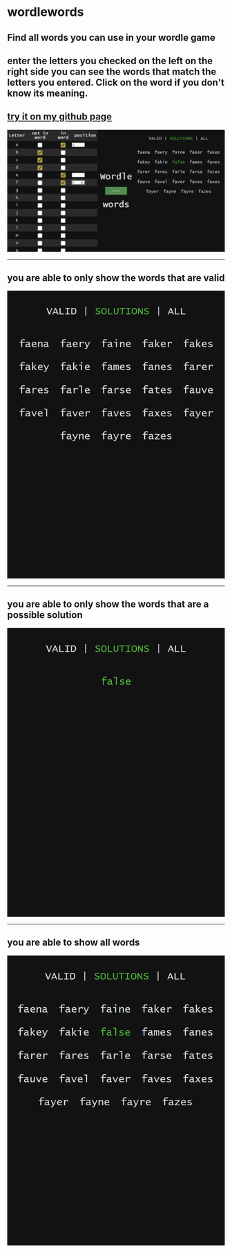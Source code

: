 # wordlewords
## Find all words you can use in your wordle game


## enter the letters you checked on the left on the right side you can see the words that match the letters you entered. Click on the word if you don't know its meaning.

[try it on my github page](https://maximiliansteiger.github.io/projects/wordlewords/index.html)
---


![](/image1.png)


---

## you are able to only show the words that are valid
![](/image2.png)

---

## you are able to only show the words that are a possible solution
![](/image3.png)


---

## you are able to show all words
![](/image4.png)

